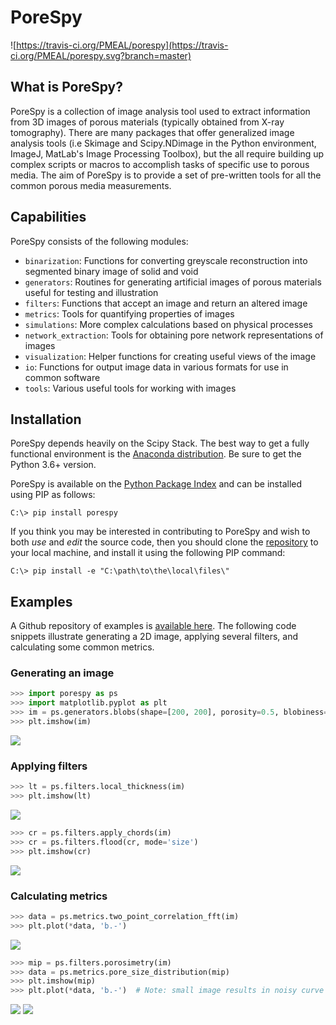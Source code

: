 # PoreSpy

![https://travis-ci.org/PMEAL/porespy](https://travis-ci.org/PMEAL/porespy.svg?branch=master)

## What is PoreSpy?

PoreSpy is a collection of image analysis tool used to extract information from 3D images of porous materials (typically obtained from X-ray tomography).  There are many packages that offer generalized image analysis tools (i.e Skimage and Scipy.NDimage in the Python environment, ImageJ, MatLab's Image Processing Toolbox), but the all require building up complex scripts or macros to accomplish tasks of specific use to porous media.  The aim of PoreSpy is to provide a set of pre-written tools for all the common porous media measurements.

## Capabilities

PoreSpy consists of the following modules:

* ``binarization``: Functions for converting greyscale reconstruction into segmented binary image of solid and void
* ``generators``: Routines for generating artificial images of porous materials useful for testing and illustration
* ``filters``: Functions that accept an image and return an altered image
* ``metrics``: Tools for quantifying properties of images
* ``simulations``: More complex calculations based on physical processes
* ``network_extraction``: Tools for obtaining pore network representations of images
* ``visualization``: Helper functions for creating useful views of the image
* ``io``: Functions for output image data in various formats for use in common software
* ``tools``: Various useful tools for working with images

## Installation

PoreSpy depends heavily on the Scipy Stack.  The best way to get a fully functional environment is the [Anaconda distribution](https://www.anaconda.com/download/).  Be sure to get the Python 3.6+ version.

PoreSpy is available on the [Python Package Index](https://pypi.org/project/porespy/) and can be installed using PIP as follows:

```
C:\> pip install porespy
```

If you think you may be interested in contributing to PoreSpy and wish to both *use* and *edit* the source code, then you should clone the [repository](https://github.com/PMEAL/porespy) to your local machine, and install it using the following PIP command:

```
C:\> pip install -e "C:\path\to\the\local\files\"
```

## Examples

A Github repository of examples is [available here](https://github.com/PMEAL/porespy-examples).  The following code snippets illustrate generating a 2D image, applying several filters, and calculating some common metrics.

### Generating an image
``` python
>>> import porespy as ps
>>> import matplotlib.pyplot as plt
>>> im = ps.generators.blobs(shape=[200, 200], porosity=0.5, blobiness=2)
>>> plt.imshow(im)
```
![](https://i.imgur.com/Jo9Mus8m.png)

### Applying filters
``` python
>>> lt = ps.filters.local_thickness(im)
>>> plt.imshow(lt)
```
![](https://i.imgur.com/l9tNG60m.png)
``` python
>>> cr = ps.filters.apply_chords(im)
>>> cr = ps.filters.flood(cr, mode='size')
>>> plt.imshow(cr)
```
![](https://i.imgur.com/Glt6NzMm.png)

### Calculating metrics
``` python
>>> data = ps.metrics.two_point_correlation_fft(im)
>>> plt.plot(*data, 'b.-')
```
![](https://i.imgur.com/DShBB5Am.png)
``` python
>>> mip = ps.filters.porosimetry(im)
>>> data = ps.metrics.pore_size_distribution(mip)
>>> plt.imshow(mip)
>>> plt.plot(*data, 'b.-')  # Note: small image results in noisy curve
```
![](https://i.imgur.com/BOTFxaUm.png)
![](https://i.imgur.com/6oaQ0grm.png)

